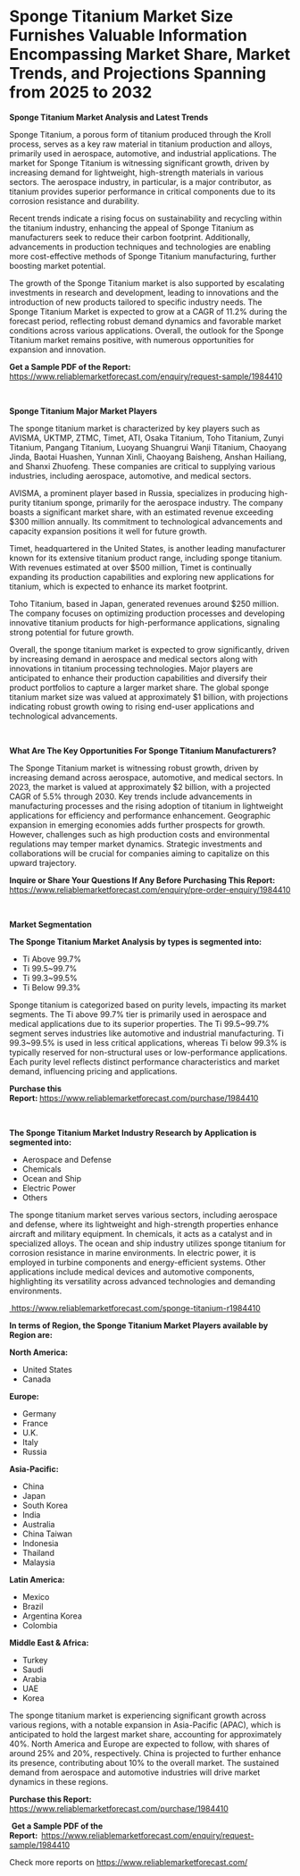 <p><h1>Sponge Titanium Market Size Furnishes Valuable Information Encompassing Market Share, Market Trends, and Projections Spanning from 2025 to 2032</h1></p><p><strong>Sponge Titanium Market Analysis and Latest Trends</strong></p>
<p><p>Sponge Titanium, a porous form of titanium produced through the Kroll process, serves as a key raw material in titanium production and alloys, primarily used in aerospace, automotive, and industrial applications. The market for Sponge Titanium is witnessing significant growth, driven by increasing demand for lightweight, high-strength materials in various sectors. The aerospace industry, in particular, is a major contributor, as titanium provides superior performance in critical components due to its corrosion resistance and durability.</p><p>Recent trends indicate a rising focus on sustainability and recycling within the titanium industry, enhancing the appeal of Sponge Titanium as manufacturers seek to reduce their carbon footprint. Additionally, advancements in production techniques and technologies are enabling more cost-effective methods of Sponge Titanium manufacturing, further boosting market potential.</p><p>The growth of the Sponge Titanium market is also supported by escalating investments in research and development, leading to innovations and the introduction of new products tailored to specific industry needs. The Sponge Titanium Market is expected to grow at a CAGR of 11.2% during the forecast period, reflecting robust demand dynamics and favorable market conditions across various applications. Overall, the outlook for the Sponge Titanium market remains positive, with numerous opportunities for expansion and innovation.</p></p>
<p><strong>Get a Sample PDF of the Report:&nbsp;</strong> <a href="https://www.reliablemarketforecast.com/enquiry/request-sample/1984410?utm_campaign=1134&utm_medium=2&utm_source=Github&utm_content=ia&utm_term=30012025&utm_id=sponge-titanium">https://www.reliablemarketforecast.com/enquiry/request-sample/1984410</a></p>
<p>&nbsp;</p>
<p><strong>Sponge Titanium Major Market Players</strong></p>
<p><p>The sponge titanium market is characterized by key players such as AVISMA, UKTMP, ZTMC, Timet, ATI, Osaka Titanium, Toho Titanium, Zunyi Titanium, Pangang Titanium, Luoyang Shuangrui Wanji Titanium, Chaoyang Jinda, Baotai Huashen, Yunnan Xinli, Chaoyang Baisheng, Anshan Hailiang, and Shanxi Zhuofeng. These companies are critical to supplying various industries, including aerospace, automotive, and medical sectors.</p><p>AVISMA, a prominent player based in Russia, specializes in producing high-purity titanium sponge, primarily for the aerospace industry. The company boasts a significant market share, with an estimated revenue exceeding $300 million annually. Its commitment to technological advancements and capacity expansion positions it well for future growth.</p><p>Timet, headquartered in the United States, is another leading manufacturer known for its extensive titanium product range, including sponge titanium. With revenues estimated at over $500 million, Timet is continually expanding its production capabilities and exploring new applications for titanium, which is expected to enhance its market footprint.</p><p>Toho Titanium, based in Japan, generated revenues around $250 million. The company focuses on optimizing production processes and developing innovative titanium products for high-performance applications, signaling strong potential for future growth.</p><p>Overall, the sponge titanium market is expected to grow significantly, driven by increasing demand in aerospace and medical sectors along with innovations in titanium processing technologies. Major players are anticipated to enhance their production capabilities and diversify their product portfolios to capture a larger market share. The global sponge titanium market size was valued at approximately $1 billion, with projections indicating robust growth owing to rising end-user applications and technological advancements.</p></p>
<p>&nbsp;</p>
<p><strong>What Are The Key Opportunities For Sponge Titanium Manufacturers?</strong></p>
<p><p>The Sponge Titanium market is witnessing robust growth, driven by increasing demand across aerospace, automotive, and medical sectors. In 2023, the market is valued at approximately $2 billion, with a projected CAGR of 5.5% through 2030. Key trends include advancements in manufacturing processes and the rising adoption of titanium in lightweight applications for efficiency and performance enhancement. Geographic expansion in emerging economies adds further prospects for growth. However, challenges such as high production costs and environmental regulations may temper market dynamics. Strategic investments and collaborations will be crucial for companies aiming to capitalize on this upward trajectory.</p></p>
<p><strong>Inquire or Share Your Questions If Any Before Purchasing This Report:</strong> <a href="https://www.reliablemarketforecast.com/enquiry/pre-order-enquiry/1984410?utm_campaign=1134&utm_medium=2&utm_source=Github&utm_content=ia&utm_term=30012025&utm_id=sponge-titanium">https://www.reliablemarketforecast.com/enquiry/pre-order-enquiry/1984410</a></p>
<p>&nbsp;</p>
<p><strong>Market Segmentation</strong></p>
<p><strong>The Sponge Titanium Market Analysis by types is segmented into:</strong></p>
<p><ul><li>Ti Above 99.7%</li><li>Ti 99.5~99.7%</li><li>Ti 99.3~99.5%</li><li>Ti Below 99.3%</li></ul></p>
<p><p>Sponge titanium is categorized based on purity levels, impacting its market segments. The Ti above 99.7% tier is primarily used in aerospace and medical applications due to its superior properties. The Ti 99.5~99.7% segment serves industries like automotive and industrial manufacturing. Ti 99.3~99.5% is used in less critical applications, whereas Ti below 99.3% is typically reserved for non-structural uses or low-performance applications. Each purity level reflects distinct performance characteristics and market demand, influencing pricing and applications.</p></p>
<p><strong>Purchase this Report:&nbsp;</strong><a href="https://www.reliablemarketforecast.com/purchase/1984410?utm_campaign=1134&utm_medium=2&utm_source=Github&utm_content=ia&utm_term=30012025&utm_id=sponge-titanium">https://www.reliablemarketforecast.com/purchase/1984410</a></p>
<p>&nbsp;</p>
<p><strong>The Sponge Titanium Market Industry Research by Application is segmented into:</strong></p>
<p><ul><li>Aerospace and Defense</li><li>Chemicals</li><li>Ocean and Ship</li><li>Electric Power</li><li>Others</li></ul></p>
<p><p>The sponge titanium market serves various sectors, including aerospace and defense, where its lightweight and high-strength properties enhance aircraft and military equipment. In chemicals, it acts as a catalyst and in specialized alloys. The ocean and ship industry utilizes sponge titanium for corrosion resistance in marine environments. In electric power, it is employed in turbine components and energy-efficient systems. Other applications include medical devices and automotive components, highlighting its versatility across advanced technologies and demanding environments.</p></p>
<p><a href="https://www.reliablemarketforecast.com/sponge-titanium-r1984410?utm_campaign=1134&utm_medium=2&utm_source=Github&utm_content=ia&utm_term=30012025&utm_id=sponge-titanium">&nbsp;https://www.reliablemarketforecast.com/sponge-titanium-r1984410</a></p>
<p><strong>In terms of Region, the Sponge Titanium Market Players available by Region are:</strong></p>
<p>
    <p> <strong> North America: </strong>
        <ul>
            <li>United States</li>
            <li>Canada</li>
        </ul>
        </p> 
    <p> <strong> Europe: </strong>
        <ul>
            <li>Germany</li>
            <li>France</li>
            <li>U.K.</li>
            <li>Italy</li>
            <li>Russia</li>
        </ul>
        </p> 
    <p> <strong> Asia-Pacific: </strong>
        <ul>
            <li>China</li>
            <li>Japan</li>
            <li>South Korea</li>
            <li>India</li>
            <li>Australia</li>
            <li>China Taiwan</li>
            <li>Indonesia</li>
            <li>Thailand</li>
            <li>Malaysia</li>
        </ul>
        </p> 
    <p> <strong> Latin America: </strong>
        <ul>
            <li>Mexico</li>
            <li>Brazil</li>
            <li>Argentina Korea</li>
            <li>Colombia</li>
        </ul>
        </p> 
    <p> <strong> Middle East & Africa: </strong>
        <ul>
            <li>Turkey</li>
            <li>Saudi</li>
            <li>Arabia</li>
            <li>UAE</li>
            <li>Korea</li>
        </ul>
    </p>
    </p>
<p><p>The sponge titanium market is experiencing significant growth across various regions, with a notable expansion in Asia-Pacific (APAC), which is anticipated to hold the largest market share, accounting for approximately 40%. North America and Europe are expected to follow, with shares of around 25% and 20%, respectively. China is projected to further enhance its presence, contributing about 10% to the overall market. The sustained demand from aerospace and automotive industries will drive market dynamics in these regions.</p></p>
<p><strong>Purchase this Report: </strong><a href="https://www.reliablemarketforecast.com/purchase/1984410?utm_campaign=1134&utm_medium=2&utm_source=Github&utm_content=ia&utm_term=30012025&utm_id=sponge-titanium">https://www.reliablemarketforecast.com/purchase/1984410</a></p>
<p>&nbsp;<strong>Get a Sample PDF of the Report:&nbsp;&nbsp;</strong><a href="https://www.reliablemarketforecast.com/enquiry/request-sample/1984410?utm_campaign=1134&utm_medium=2&utm_source=Github&utm_content=ia&utm_term=30012025&utm_id=sponge-titanium">https://www.reliablemarketforecast.com/enquiry/request-sample/1984410</a></p>
<p><strong></strong></p>
<p>Check more reports on <a href="https://www.reliablemarketforecast.com/?utm_campaign=1134&utm_medium=2&utm_source=Github&utm_content=ia&utm_term=30012025&utm_id=sponge-titanium">https://www.reliablemarketforecast.com/</a></p>